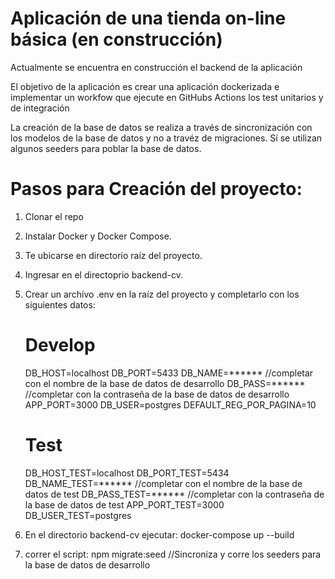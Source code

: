 # Aplicación de una tienda on-line básica (en construcción)

Actualmente se encuentra en construcción el backend de la aplicación

El objetivo de la aplicación es crear una aplicación dockerizada e implementar un workfow que ejecute en GitHubs Actions los test unitarios y de integración

La creación de la base de datos se realiza a través de sincronización con los modelos de la base de datos y no a travéz de migraciones. Sí se utilizan algunos seeders para poblar la base de datos.


# Pasos para Creación del proyecto:

1. Clonar el repo
2. Instalar Docker y Docker Compose.
3. Te ubicarse en directorio raíz del proyecto.
4. Ingresar en el directoprio backend-cv.
4. Crear un archivo .env en la raíz del proyecto y completarlo con los siguientes datos:
    # Develop
    DB_HOST=localhost
    DB_PORT=5433
    DB_NAME=******   //completar con el nombre de la base de datos de desarrollo 
    DB_PASS=******   //completar con la contraseña de la base de datos de desarrollo
    APP_PORT=3000
    DB_USER=postgres
    DEFAULT_REG_POR_PAGINA=10

    # Test
    DB_HOST_TEST=localhost
    DB_PORT_TEST=5434
    DB_NAME_TEST=******   //completar con el nombre de la base de datos de test 
    DB_PASS_TEST=******   //completar con la contraseña de la base de datos de test
    APP_PORT_TEST=3000
    DB_USER_TEST=postgres

5. En el directorio backend-cv ejecutar:
    docker-compose up --build

6. correr el script:
    npm migrate:seed    //Sincroniza y corre los seeders para la base de datos de desarrollo

